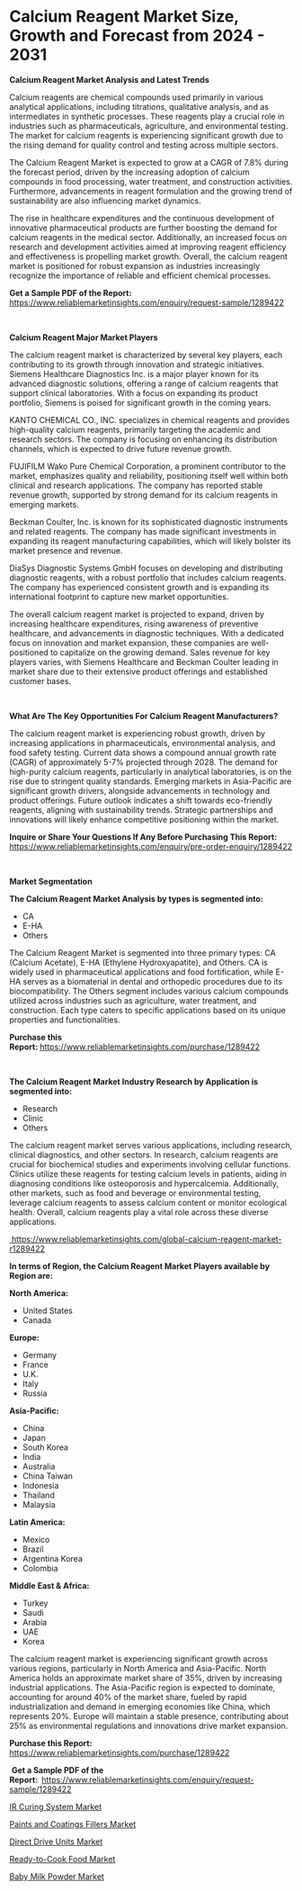 <p><h1>Calcium Reagent Market Size, Growth and Forecast from 2024 - 2031</h1></p><p><strong>Calcium Reagent Market Analysis and Latest Trends</strong></p>
<p><p>Calcium reagents are chemical compounds used primarily in various analytical applications, including titrations, qualitative analysis, and as intermediates in synthetic processes. These reagents play a crucial role in industries such as pharmaceuticals, agriculture, and environmental testing. The market for calcium reagents is experiencing significant growth due to the rising demand for quality control and testing across multiple sectors.</p><p>The Calcium Reagent Market is expected to grow at a CAGR of 7.8% during the forecast period, driven by the increasing adoption of calcium compounds in food processing, water treatment, and construction activities. Furthermore, advancements in reagent formulation and the growing trend of sustainability are also influencing market dynamics. </p><p>The rise in healthcare expenditures and the continuous development of innovative pharmaceutical products are further boosting the demand for calcium reagents in the medical sector. Additionally, an increased focus on research and development activities aimed at improving reagent efficiency and effectiveness is propelling market growth. Overall, the calcium reagent market is positioned for robust expansion as industries increasingly recognize the importance of reliable and efficient chemical processes.</p></p>
<p><strong>Get a Sample PDF of the Report:&nbsp;</strong> <a href="https://www.reliablemarketinsights.com/enquiry/request-sample/1289422?utm_campaign=1772&utm_medium=2&utm_source=Github&utm_content=ia&utm_term=26102024&utm_id=calcium-reagent">https://www.reliablemarketinsights.com/enquiry/request-sample/1289422</a></p>
<p>&nbsp;</p>
<p><strong>Calcium Reagent Major Market Players</strong></p>
<p><p>The calcium reagent market is characterized by several key players, each contributing to its growth through innovation and strategic initiatives. Siemens Healthcare Diagnostics Inc. is a major player known for its advanced diagnostic solutions, offering a range of calcium reagents that support clinical laboratories. With a focus on expanding its product portfolio, Siemens is poised for significant growth in the coming years.</p><p>KANTO CHEMICAL CO., INC. specializes in chemical reagents and provides high-quality calcium reagents, primarily targeting the academic and research sectors. The company is focusing on enhancing its distribution channels, which is expected to drive future revenue growth.</p><p>FUJIFILM Wako Pure Chemical Corporation, a prominent contributor to the market, emphasizes quality and reliability, positioning itself well within both clinical and research applications. The company has reported stable revenue growth, supported by strong demand for its calcium reagents in emerging markets.</p><p>Beckman Coulter, Inc. is known for its sophisticated diagnostic instruments and related reagents. The company has made significant investments in expanding its reagent manufacturing capabilities, which will likely bolster its market presence and revenue.</p><p>DiaSys Diagnostic Systems GmbH focuses on developing and distributing diagnostic reagents, with a robust portfolio that includes calcium reagents. The company has experienced consistent growth and is expanding its international footprint to capture new market opportunities.</p><p>The overall calcium reagent market is projected to expand, driven by increasing healthcare expenditures, rising awareness of preventive healthcare, and advancements in diagnostic techniques. With a dedicated focus on innovation and market expansion, these companies are well-positioned to capitalize on the growing demand. Sales revenue for key players varies, with Siemens Healthcare and Beckman Coulter leading in market share due to their extensive product offerings and established customer bases.</p></p>
<p>&nbsp;</p>
<p><strong>What Are The Key Opportunities For Calcium Reagent Manufacturers?</strong></p>
<p><p>The calcium reagent market is experiencing robust growth, driven by increasing applications in pharmaceuticals, environmental analysis, and food safety testing. Current data shows a compound annual growth rate (CAGR) of approximately 5-7% projected through 2028. The demand for high-purity calcium reagents, particularly in analytical laboratories, is on the rise due to stringent quality standards. Emerging markets in Asia-Pacific are significant growth drivers, alongside advancements in technology and product offerings. Future outlook indicates a shift towards eco-friendly reagents, aligning with sustainability trends. Strategic partnerships and innovations will likely enhance competitive positioning within the market.</p></p>
<p><strong>Inquire or Share Your Questions If Any Before Purchasing This Report:</strong> <a href="https://www.reliablemarketinsights.com/enquiry/pre-order-enquiry/1289422?utm_campaign=1772&utm_medium=2&utm_source=Github&utm_content=ia&utm_term=26102024&utm_id=calcium-reagent">https://www.reliablemarketinsights.com/enquiry/pre-order-enquiry/1289422</a></p>
<p>&nbsp;</p>
<p><strong>Market Segmentation</strong></p>
<p><strong>The Calcium Reagent Market Analysis by types is segmented into:</strong></p>
<p><ul><li>CA</li><li>E-HA</li><li>Others</li></ul></p>
<p><p>The Calcium Reagent Market is segmented into three primary types: CA (Calcium Acetate), E-HA (Ethylene Hydroxyapatite), and Others. CA is widely used in pharmaceutical applications and food fortification, while E-HA serves as a biomaterial in dental and orthopedic procedures due to its biocompatibility. The Others segment includes various calcium compounds utilized across industries such as agriculture, water treatment, and construction. Each type caters to specific applications based on its unique properties and functionalities.</p></p>
<p><strong>Purchase this Report:&nbsp;</strong><a href="https://www.reliablemarketinsights.com/purchase/1289422?utm_campaign=1772&utm_medium=2&utm_source=Github&utm_content=ia&utm_term=26102024&utm_id=calcium-reagent">https://www.reliablemarketinsights.com/purchase/1289422</a></p>
<p>&nbsp;</p>
<p><strong>The Calcium Reagent Market Industry Research by Application is segmented into:</strong></p>
<p><ul><li>Research</li><li>Clinic</li><li>Others</li></ul></p>
<p><p>The calcium reagent market serves various applications, including research, clinical diagnostics, and other sectors. In research, calcium reagents are crucial for biochemical studies and experiments involving cellular functions. Clinics utilize these reagents for testing calcium levels in patients, aiding in diagnosing conditions like osteoporosis and hypercalcemia. Additionally, other markets, such as food and beverage or environmental testing, leverage calcium reagents to assess calcium content or monitor ecological health. Overall, calcium reagents play a vital role across these diverse applications.</p></p>
<p><a href="https://www.reliablemarketinsights.com/global-calcium-reagent-market-r1289422?utm_campaign=1772&utm_medium=2&utm_source=Github&utm_content=ia&utm_term=26102024&utm_id=calcium-reagent">&nbsp;https://www.reliablemarketinsights.com/global-calcium-reagent-market-r1289422</a></p>
<p><strong>In terms of Region, the Calcium Reagent Market Players available by Region are:</strong></p>
<p>
    <p> <strong> North America: </strong>
        <ul>
            <li>United States</li>
            <li>Canada</li>
        </ul>
        </p> 
    <p> <strong> Europe: </strong>
        <ul>
            <li>Germany</li>
            <li>France</li>
            <li>U.K.</li>
            <li>Italy</li>
            <li>Russia</li>
        </ul>
        </p> 
    <p> <strong> Asia-Pacific: </strong>
        <ul>
            <li>China</li>
            <li>Japan</li>
            <li>South Korea</li>
            <li>India</li>
            <li>Australia</li>
            <li>China Taiwan</li>
            <li>Indonesia</li>
            <li>Thailand</li>
            <li>Malaysia</li>
        </ul>
        </p> 
    <p> <strong> Latin America: </strong>
        <ul>
            <li>Mexico</li>
            <li>Brazil</li>
            <li>Argentina Korea</li>
            <li>Colombia</li>
        </ul>
        </p> 
    <p> <strong> Middle East & Africa: </strong>
        <ul>
            <li>Turkey</li>
            <li>Saudi</li>
            <li>Arabia</li>
            <li>UAE</li>
            <li>Korea</li>
        </ul>
    </p>
    </p>
<p><p>The calcium reagent market is experiencing significant growth across various regions, particularly in North America and Asia-Pacific. North America holds an approximate market share of 35%, driven by increasing industrial applications. The Asia-Pacific region is expected to dominate, accounting for around 40% of the market share, fueled by rapid industrialization and demand in emerging economies like China, which represents 20%. Europe will maintain a stable presence, contributing about 25% as environmental regulations and innovations drive market expansion.</p></p>
<p><strong>Purchase this Report: </strong><a href="https://www.reliablemarketinsights.com/purchase/1289422?utm_campaign=1772&utm_medium=2&utm_source=Github&utm_content=ia&utm_term=26102024&utm_id=calcium-reagent">https://www.reliablemarketinsights.com/purchase/1289422</a></p>
<p>&nbsp;<strong>Get a Sample PDF of the Report:&nbsp;&nbsp;</strong><a href="https://www.reliablemarketinsights.com/enquiry/request-sample/1289422?utm_campaign=1772&utm_medium=2&utm_source=Github&utm_content=ia&utm_term=26102024&utm_id=calcium-reagent">https://www.reliablemarketinsights.com/enquiry/request-sample/1289422</a></p>
<p><strong></strong></p>
<p><p><a href="https://issuu.com/reportprime-2/docs/ir-curing-system-market-size-2030.p_79234244b61dbf?utm_campaign=1772&utm_medium=2&utm_source=Github&utm_content=ia&utm_term=26102024&utm_id=calcium-reagent">IR Curing System Market</a></p><p><a href="https://www.linkedin.com/pulse/paints-coatings-fillers-market-industry-trends-forecast-period-fvd6c?utm_campaign=1772&utm_medium=2&utm_source=Github&utm_content=ia&utm_term=26102024&utm_id=calcium-reagent">Paints and Coatings Fillers Market</a></p><p><a href="https://www.linkedin.com/pulse/global-direct-drive-units-market-landscape-future-trends-strategic-zlpvc?utm_campaign=1772&utm_medium=2&utm_source=Github&utm_content=ia&utm_term=26102024&utm_id=calcium-reagent">Direct Drive Units Market</a></p><p><a href="https://www.linkedin.com/pulse/ready-to-cook-food-market-forecast-global-trends-analysis-urwde?utm_campaign=1772&utm_medium=2&utm_source=Github&utm_content=ia&utm_term=26102024&utm_id=calcium-reagent">Ready-to-Cook Food Market</a></p><p><a href="https://www.linkedin.com/pulse/baby-milk-powder-market-size-share-trends-analysis-report-w4wje?utm_campaign=1772&utm_medium=2&utm_source=Github&utm_content=ia&utm_term=26102024&utm_id=calcium-reagent">Baby Milk Powder Market</a></p></p>